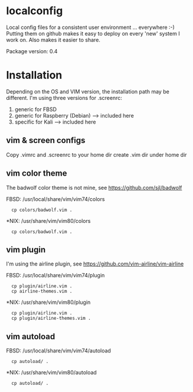# localconfig
Local config files for a consistent user environment ... everywhere :-)
Putting them on github makes it easy to deploy on every 'new' system I work on. Also makes it easier to share.

Package version: 0.4

# Installation
Depending on the OS and VIM version, the installation path may be different. I'm using three versions for .screenrc:
1) generic for FBSD
2) generic for Raspberry (Debian) --> included here
3) specific for Kali --> included here

## vim & screen configs
Copy .vimrc and .screenrc to your home dir
create .vim dir under home dir

## vim color theme
The badwolf color theme is not mine, see https://github.com/sjl/badwolf

FBSD: /usr/local/share/vim/vim74/colors

      cp colors/badwolf.vim .

*NIX: /usr/share/vim/vim80/colors

      cp colors/badwolf.vim .
      
## vim plugin
I'm using the airline plugin, see https://github.com/vim-airline/vim-airline

FBSD: /usr/local/share/vim/vim74/plugin

      cp plugin/airline.vim .
      cp airline-themes.vim .
      
*NIX: /usr/share/vim/vim80/plugin

      cp plugin/airline.vim .
      cp plugin/airline-themes.vim .

## vim autoload
FBSD: /usr/local/share/vim/vim74/autoload

      cp autoload/ .
      
*NIX: /usr/share/vim/vim80/autoload

      cp autoload/ .
